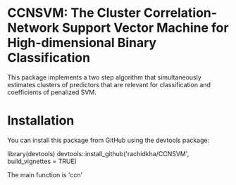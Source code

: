 # CCNSVM: The Cluster Correlation-Network Support Vector Machine for High-dimensional Binary Classification
This package implements a two step algorithm that simultaneously estimates clusters of predictors that are relevant for classification and coefficients of penalized SVM.
# Installation

You can install this package from GitHub using the devtools package:

library(devtools)
devtools::install_github('rachidkha/CCNSVM', build_vignettes = TRUE)

The main function is 'ccn' 

